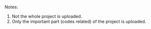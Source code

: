 Notes:
1. Not the whole project is uploaded.
2. Only the important part (codes related) of the project is uploaded.
